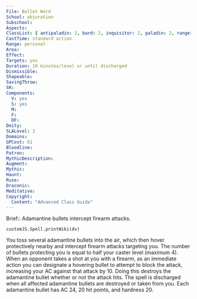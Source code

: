 ```yaml
---
File: Bullet Ward
School: abjuration
Subschool: 
Aspects: 
ClassList: { antipaladin: 2, bard: 2, inquisitor: 2, paladin: 2, ranger: 2, sorcerer: 2, wizard: 2, witch: 2, psychic: 2 }
CastTime: standard action
Range: personal
Area: 
Effect: 
Targets: you
Duration: 10 minutes/level or until discharged
Dismissible: 
Shapeable: 
SavingThrow: 
SR: 
Components:
  V: yes
  S: yes
  M: 
  F: 
  DF: 
Deity: 
SLALevel: 2
Domains: 
GPCost: 61
Bloodline: 
Patron: 
MythicDescription: 
Augment: 
Mythic: 
Haunt: 
Ruse: 
Draconic: 
Meditative: 
Copyright:
  Content: "Advanced Class Guide"
---
```

Brief:: Adamantine bullets intercept firearm attacks.

```dataviewjs
customJS.Spell.printWiki(dv)
```

You toss several adamantine bullets into the air, which then hover protectively nearby and intercept firearm attacks targeting you. The number of bullets protecting you is equal to half your caster level (maximum 4). When an opponent takes a shot at you with a firearm, as an immediate action you can designate a hovering bullet to attempt to block the attack, increasing your AC against that attack by 10. Doing this destroys the adamantine bullet whether or not the attack hits. The spell is discharged when all affected adamantine bullets are destroyed or taken from you. Each adamantine bullet has AC 24, 20 hit points, and hardness 20.

